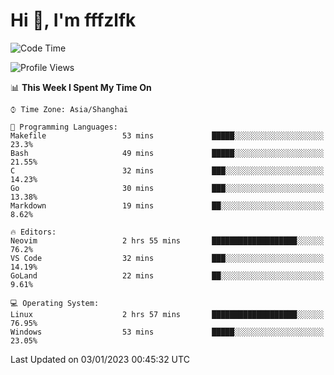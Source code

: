# Hi 👋, I'm fffzlfk

<!--START_SECTION:waka-->
![Code Time](http://img.shields.io/badge/Code%20Time-8%20hrs%2020%20mins-blue)

![Profile Views](http://img.shields.io/badge/Profile%20Views-113-blue)

📊 **This Week I Spent My Time On** 

```text
⌚︎ Time Zone: Asia/Shanghai

💬 Programming Languages: 
Makefile                 53 mins             █████░░░░░░░░░░░░░░░░░░░░   23.3% 
Bash                     49 mins             █████░░░░░░░░░░░░░░░░░░░░   21.55% 
C                        32 mins             ███░░░░░░░░░░░░░░░░░░░░░░   14.23% 
Go                       30 mins             ███░░░░░░░░░░░░░░░░░░░░░░   13.38% 
Markdown                 19 mins             ██░░░░░░░░░░░░░░░░░░░░░░░   8.62%

🔥 Editors: 
Neovim                   2 hrs 55 mins       ███████████████████░░░░░░   76.2% 
VS Code                  32 mins             ███░░░░░░░░░░░░░░░░░░░░░░   14.19% 
GoLand                   22 mins             ██░░░░░░░░░░░░░░░░░░░░░░░   9.61%

💻 Operating System: 
Linux                    2 hrs 57 mins       ███████████████████░░░░░░   76.95% 
Windows                  53 mins             █████░░░░░░░░░░░░░░░░░░░░   23.05%

```


 Last Updated on 03/01/2023 00:45:32 UTC
<!--END_SECTION:waka-->
